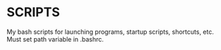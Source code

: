 # SCRIPTS
My bash scripts for launching programs, startup scripts, shortcuts, etc. 
Must set path variable in .bashrc.
